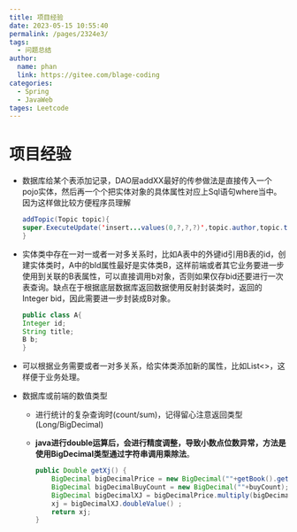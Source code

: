 ```yaml
---
title: 项目经验
date: 2023-05-15 10:55:40
permalink: /pages/2324e3/
tags: 
  - 问题总结
author: 
  name: phan
  link: https://gitee.com/blage-coding
categories: 
  - Spring
  - JavaWeb
tages: Leetcode
---
```

# 项目经验

- 数据库给某个表添加记录，DAO层addXX最好的传参做法是直接传入一个pojo实体，然后再一个个把实体对象的具体属性对应上Sql语句where当中。因为这样做比较方便程序员理解

  ```java
  addTopic(Topic topic){
  super.ExecuteUpdate('insert...values(0,?,?,?)',topic.author,topic.title,topic.context)   
  }
  ```

- 实体类中存在一对一或者一对多关系时，比如A表中的外键id引用B表的id，创建实体类时，A中的bId属性最好是实体类B，这样前端或者其它业务要进一步使用到关联的B表属性，可以直接调用b对象，否则如果仅存bid还要进行一次表查询。缺点在于根据底层数据库返回数据使用反射封装类时，返回的Integer bid，因此需要进一步封装成B对象。

  ```java
  public class A{
  Integer id;
  String title;
  B b;
  }
  ```

- 可以根据业务需要或者一对多关系，给实体类添加新的属性，比如List<>，这样便于业务处理。

- 数据库或前端的数值类型

  - 进行统计的复杂查询时(count/sum)，记得留心注意返回类型(Long/BigDecimal)

  - **java进行double运算后，会进行精度调整，导致小数点位数异常，方法是使用BigDecimal类型通过字符串调用乘除法**。

    ```java
    public Double getXj() {
        BigDecimal bigDecimalPrice = new BigDecimal(""+getBook().getPrice());
        BigDecimal bigDecimalBuyCount = new BigDecimal(""+buyCount);
        BigDecimal bigDecimalXJ = bigDecimalPrice.multiply(bigDecimalBuyCount);
        xj = bigDecimalXJ.doubleValue() ;
        return xj;
    }
    ```

  